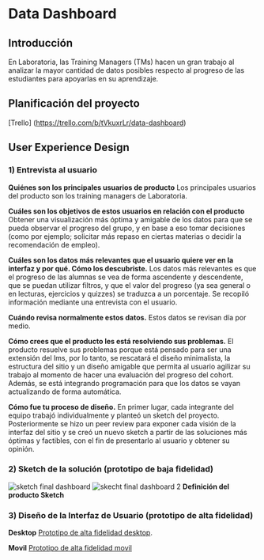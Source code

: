 # Data Dashboard

## Introducción

En Laboratoria, las Training Managers (TMs) hacen un gran trabajo al analizar la
mayor cantidad de datos posibles respecto al progreso de las estudiantes para
apoyarlas en su aprendizaje.

## Planificación del proyecto
[Trello]
(https://trello.com/b/tVkuxrLr/data-dashboard)

## User Experience Design

### 1) Entrevista al usuario

**Quiénes son los principales usuarios de producto**
Los principales usuarios del producto son los training managers de Laboratoria.

**Cuáles son los objetivos de estos usuarios en relación con el producto**
Obtener una visualización más óptima y amigable de los datos para que se pueda observar el progreso del grupo, y en base a eso tomar decisiones (como por ejemplo; solicitar más repaso en ciertas materias o decidir la recomendación de empleo).

**Cuáles son los datos más relevantes que el usuario quiere ver en la interfaz y por qué. Cómo los descubriste.**
 Los datos más relevantes es que el progreso de las alumnas se vea de forma ascendente y descendente, que se puedan utilizar filtros, y que el valor del progreso (ya sea general o en lecturas, ejercicios y quizzes) se traduzca a un porcentaje. Se recopiló información mediante una entrevista con el usuario. 

**Cuándo revisa normalmente estos datos.**
 Estos datos se revisan día por medio. 

**Cómo crees que el producto les está resolviendo sus problemas.** 
El producto resuelve sus problemas porque está pensado para ser una extensión del lms, por  lo tanto, se rescatará el diseño minimalista, la estructura del sitio y  un diseño amigable que permita al usuario agilizar su trabajo al momento de hacer una evaluación del progreso del cohort. Además, se está integrando programación para que los datos se vayan actualizando de forma automática.

**Cómo fue tu proceso de diseño.**
En primer lugar, cada integrante del equipo trabajó individualmente y planteó un sketch del proyecto. Posteriormente se hizo un peer review para exponer cada visión de la interfaz del sitio y se creó un nuevo sketch a partir de las soluciones más óptimas y factibles, con el fin de presentarlo al usuario y obtener su opinión.


### 2) Sketch de la solución (prototipo de baja fidelidad)

![sketch final dashboard](https://user-images.githubusercontent.com/39053734/41178829-dd342274-6b3e-11e8-96de-82289f03ac70.jpg)
![skecht final dashboard 2](https://user-images.githubusercontent.com/39053734/41180840-06b09446-6b46-11e8-803b-04f61a660b5a.jpg)
**Definición del producto Sketch**


### 3) Diseño de la Interfaz de Usuario (prototipo de alta fidelidad)
 **Desktop**
[Prototipo de alta fidelidad desktop](https://www.figma.com/file/YmabpXXPzkEybU2GKnmokm65/Data).
 
**Movil**
[Prototipo de alta fidelidad movil](https://www.figma.com/file/Bfgp5x9Cak2Fjwd3brofLACU/PROYECTO-DASHBOARD)